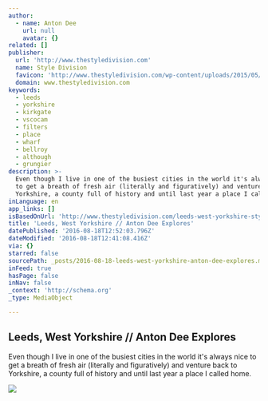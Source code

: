 ```yaml
---
author:
  - name: Anton Dee
    url: null
    avatar: {}
related: []
publisher:
  url: 'http://www.thestyledivision.com'
  name: Style Division
  favicon: 'http://www.thestyledivision.com/wp-content/uploads/2015/05/favicon2-copy.png'
  domain: www.thestyledivision.com
keywords:
  - leeds
  - yorkshire
  - kirkgate
  - vscocam
  - filters
  - place
  - wharf
  - bellroy
  - although
  - grungier
description: >-
  Even though I live in one of the busiest cities in the world it's always nice
  to get a breath of fresh air (literally and figuratively) and venture back to
  Yorkshire, a county full of history and until last year a place I called home.
inLanguage: en
app_links: []
isBasedOnUrl: 'http://www.thestyledivision.com/leeds-west-yorkshire-style-division-explores'
title: 'Leeds, West Yorkshire // Anton Dee Explores'
datePublished: '2016-08-18T12:52:03.796Z'
dateModified: '2016-08-18T12:41:08.416Z'
via: {}
starred: false
sourcePath: _posts/2016-08-18-leeds-west-yorkshire-anton-dee-explores.md
inFeed: true
hasPage: false
inNav: false
_context: 'http://schema.org'
_type: MediaObject

---
```

<article style=""><h1>Leeds, West Yorkshire // Anton Dee Explores</h1><p>Even though I live in one of the busiest cities in the world it's always nice to get a breath of fresh air (literally and figuratively) and venture back to Yorkshire, a county full of history and until last year a place I called home.</p><img src="http://www.thestyledivision.com/wp-content/uploads/2016/02/leeds-vsco-journal-yorkshire-england-fujifilm-27.jpg" /></article>